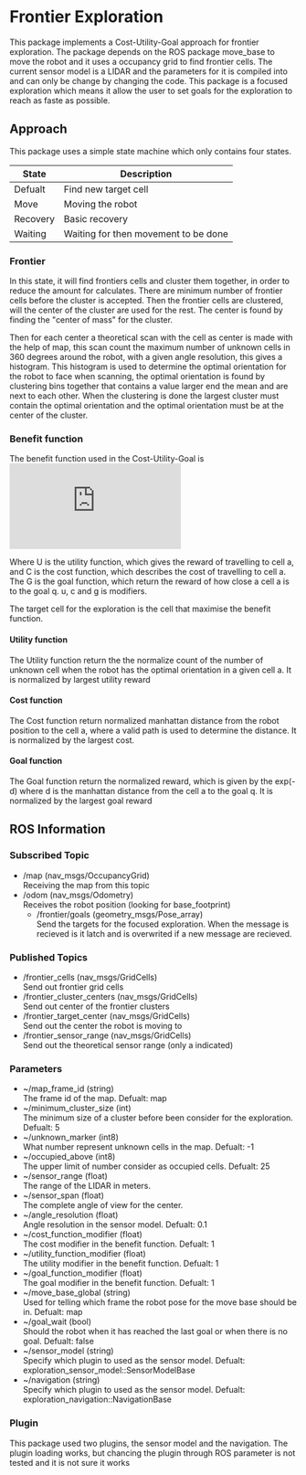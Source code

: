 # Frontier Exploration 
This package implements a Cost-Utility-Goal approach for frontier exploration. The package depends on the ROS package move_base to move the robot and it uses a occupancy grid to find frontier cells. The current sensor model is a LIDAR and the parameters for it is compiled into and can only be change by changing the code. This package is a focused exploration which means it allow the user to set goals for the exploration to reach as faste as possible. 


## Approach 
This package uses a simple state machine which only contains four states. 


State    | Description
------------ | -------------
Defualt | Find new target cell
Move     | Moving the robot
Recovery  | Basic recovery 
Waiting   | Waiting for then movement to be done




### Frontier
In this state, it will find frontiers cells and cluster them together, in order to reduce the amount for calculates. There are minimum number of frontier cells before the cluster is accepted. Then the frontier cells are clustered, will the center of the cluster are used for the rest. The center is found by finding the "center of mass" for the cluster. 

Then for each center a theoretical scan with the cell as center is made with the help of map, this scan count the maximum number of unknown cells in 360 degrees around the robot, with a given angle resolution, this gives a histogram. This histogram is used to determine the optimal orientation for the robot to face when scanning, the optimal orientation is found by clustering bins together that contains a value larger end the mean and are next to each other. When the clustering is done the largest cluster must contain the optimal orientation and the optimal orientation must be at the center of the cluster. 

### Benefit function
The benefit function used in the Cost-Utility-Goal is 
![equation](http://www.sciweavers.org/tex2img.php?eq=B%28a%29%20%3D%20u%20%5Ccdot%20U%28a%29%20-%20c%20%5Ccdot%20C%28a%29%20%2B%20g%20%5Ccdot%20G%28a%2Cq%29&bc=White&fc=Black&im=jpg&fs=12&ff=arev&edit=0)

Where U is the utility function, which gives the reward of travelling to cell a, and C is the cost function, which describes the cost of travelling to cell a. The G is the goal function, which return the reward of how close a cell a is to the goal q.  u, c and g is modifiers. 

The target cell for the exploration is the cell that maximise the benefit function.

#### Utility function
The Utility function return the the normalize count of the number of unknown cell when the robot has the optimal orientation in a given cell a. It is normalized by largest utility reward
#### Cost function 
The Cost function return normalized manhattan distance from the robot position to the cell a, where a valid path is used to determine the distance. It is normalized by the largest cost. 

#### Goal function
The Goal function return the normalized reward, which is given by the exp(-d) where d is the manhattan distance from the cell a to the goal q. It is normalized by the largest goal reward


## ROS Information

### Subscribed Topic
- /map (nav_msgs/OccupancyGrid) \
  Receiving the map from this topic
- /odom (nav_msgs/Odometry) \
  Receives the robot position (looking for base_footprint)
  - /frontier/goals (geometry_msgs/Pose_array) \
  Send the targets for the focused exploration. When the message is recieved is it latch and is overwrited if a new message are recieved. 
### Published Topics
  - /frontier_cells (nav_msgs/GridCells) \
  Send out frontier grid cells
  - /frontier_cluster_centers (nav_msgs/GridCells) \
  Send out center of the frontier clusters
  - /frontier_target_center (nav_msgs/GridCells) \
  Send out the center the robot is moving to 
  - /frontier_sensor_range (nav_msgs/GridCells) \
  Send out the theoretical sensor range (only a indicated)
  
### Parameters 
- ~/map_frame_id  (string) \
   The frame id of the map. Defualt: map
- ~/minimum_cluster_size (int)\
    The minimum size of a cluster before been consider for the exploration. Defualt: 5
- ~/unknown_marker (int8)\
    What number represent unknown cells in the map. Defualt: -1
- ~/occupied_above (int8) \
    The upper limit of number consider as occupied cells. Defualt: 25
- ~/sensor_range (float) \
    The range of the LIDAR in meters.
- ~/sensor_span (float) \
    The complete angle of view for the center. 
- ~/angle_resolution (float) \
     Angle resolution in the sensor model. Defualt: 0.1
- ~/cost_function_modifier (float) \
     The cost modifier in the benefit function. Defualt: 1
- ~/utility_function_modifier (float) \
    The utility modifier in the benefit function. Defualt: 1
- ~/goal_function_modifier (float) \
     The goal modifier in the benefit function. Defualt: 1
- ~/move_base_global (string) \
     Used for telling which frame the robot pose for the move base should be in. Defualt: map
- ~/goal_wait (bool) \
     Should the robot when it has reached the last goal or when there is no goal. Defualt: false
- ~/sensor_model (string) \
    Specify which plugin to used as the sensor model.  Defualt: exploration_sensor_model::SensorModelBase
- ~/navigation (string) \
    Specify which plugin to used as the sensor model. Defualt: exploration_navigation::NavigationBase
    
### Plugin
This package used two plugins, the sensor model and the navigation. The plugin loading works, but chancing the plugin through ROS parameter is not tested and it is not sure it works
